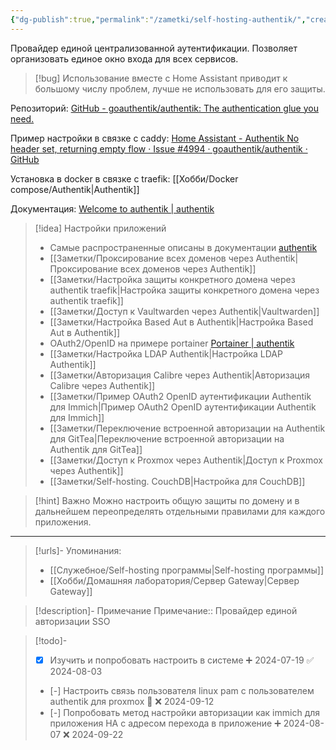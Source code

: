 ```yaml
---
{"dg-publish":true,"permalink":"/zametki/self-hosting-authentik/","created":"2024-07-19 00:35","updated":"2025-06-10T01:45:50+03:00"}
---
```


Провайдер единой централизованной аутентификации. Позволяет организовать единое окно входа для всех сервисов.

> [!bug]
> Использование вместе с Home Assistant приводит к большому числу проблем, лучше не использовать для его защиты.

Репозиторий:  [GitHub - goauthentik/authentik: The authentication glue you need.](https://github.com/goauthentik/authentik)

Пример настройки в связке с caddy: [Home Assistant - Authentik No header set, returning empty flow · Issue #4994 · goauthentik/authentik · GitHub](https://github.com/goauthentik/authentik/issues/4994)

Установка в docker в связке с traefik: [[Хобби/Docker compose/Authentik\|Authentik]]

Документация: [Welcome to authentik | authentik](https://docs.goauthentik.io/docs/)

> [!idea] Настройки приложений
> - Самые распространенные описаны в документации [authentik](https://docs.goauthentik.io/integrations/)
> - [[Заметки/Проксирование всех доменов через Authentik\|Проксирование всех доменов через Authentik]]
> - [[Заметки/Настройка защиты конкретного домена через authentik traefik\|Настройка защиты конкретного домена через authentik traefik]]
> - [[Заметки/Доступ к Vaultwarden через Authentik\|Vaultwarden]]
> - [[Заметки/Настройка Based Aut в Authentik\|Настройка Based Aut в Authentik]]
> - OAuth2/OpenID на примере portainer [Portainer | authentik](https://docs.goauthentik.io/integrations/services/portainer/)
> - [[Заметки/Настройка LDAP Authentik\|Настройка LDAP Authentik]]
> - [[Заметки/Авторизация Calibre через Authentik\|Авторизация Calibre через Authentik]]
> - [[Заметки/Пример OAuth2 OpenID аутентификации Authentik для Immich\|Пример OAuth2 OpenID аутентификации Authentik для Immich]]
> - [[Заметки/Переключение встроенной авторизации на Authentik для GitTea\|Переключение встроенной авторизации на Authentik для GitTea]]
> - [[Заметки/Доступ к Proxmox через Authentik\|Доступ к Proxmox через Authentik]]
> - [[Заметки/Self-hosting. CouchDB\|Настройка для CouchDB]]

> [!hint] Важно
> Можно настроить общую защиты по домену и в дальнейшем переопределять отдельными правилами для каждого приложения.

---
> [!urls]- Упоминания:
> - [[Служебное/Self-hosting программы\|Self-hosting программы]]
> - [[Хобби/Домашняя лаборатория/Сервер Gateway\|Сервер Gateway]]

> [!description]- Примечание
> Примечание:: Провайдер единой авторизации SSO

> [!todo]-
> - [x] Изучить и попробовать настроить в системе ➕ 2024-07-19 ✅ 2024-08-03
> - [-] Настроить связь пользователя linux pam с пользователем authentik для proxmox 🔼 ❌ 2024-09-12
> - [-] Попробовать метод настройки авторизации как immiсh для приложения HA с адресом перехода в приложение ➕ 2024-08-07 ❌ 2024-09-22
